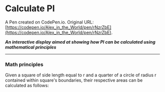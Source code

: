 # Calculate PI

A Pen created on CodePen.io. Original URL: [https://codepen.io/Alex_in_the_World/pen/rNzrZbE](https://codepen.io/Alex_in_the_World/pen/rNzrZbE).

***An interactive display aimed at showing how PI can be calculated using mathematical principles***

_____

### Math principles

Given a square of side length equal to r and a quarter of a circle of radius r contained within square's boundaries, their respective
areas can be calculated as follows:

